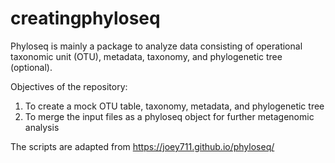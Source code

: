 # creatingphyloseq
Phyloseq is mainly a package to analyze data consisting of operational taxonomic unit (OTU), metadata, taxonomy, and phylogenetic tree (optional).

Objectives of the repository: 
1. To create a mock OTU table, taxonomy, metadata, and phylogenetic tree
2. To merge the input files as a phyloseq object for further metagenomic analysis

The scripts are adapted from https://joey711.github.io/phyloseq/
